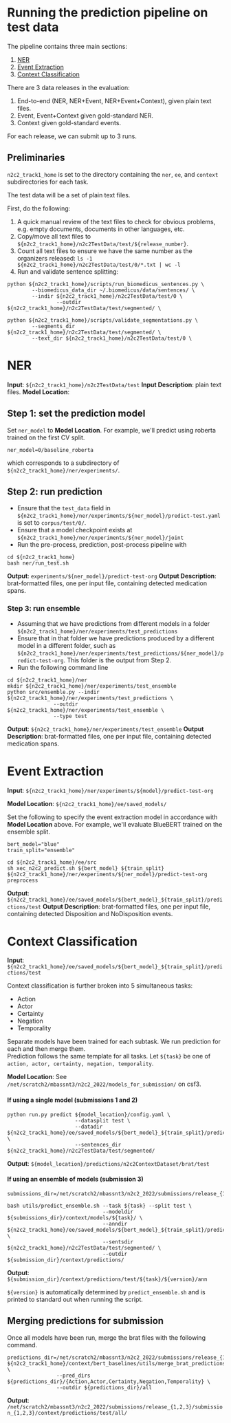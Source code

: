 # Running the prediction pipeline on test data

The pipeline contains three main sections:

 1. [NER](#ner)
 2. [Event Extraction](#event-extraction)
 3. [Context Classification](#context-classification)

There are 3 data releases in the evaluation:

 1. End-to-end (NER, NER+Event, NER+Event+Context), given plain text files.
 2. Event, Event+Context given gold-standard NER.
 3. Context given gold-standard events.

For each release, we can submit up to 3 runs.


## Preliminaries

`n2c2_track1_home` is set to the directory containing the `ner`, `ee`, and `context` subdirectories for each task.

The test data will be a set of plain text files.

First, do the following:

 1. A quick manual review of the text files to check for obvious problems, e.g. empty documents, documents in other languages, etc.
 2. Copy/move all text files to `${n2c2_track1_home}/n2c2TestData/test/${release_number}`.
 3. Count all text files to ensure we have the same number as the organizers released: `ls -1 ${n2c2_track1_home}/n2c2TestData/test/0/*.txt | wc -l`
 4. Run and validate sentence splitting:

```
python ${n2c2_track1_home}/scripts/run_biomedicus_sentences.py \
		--biomedicus_data_dir ~/.biomedicus/data/sentences/ \
		--indir ${n2c2_track1_home}/n2c2TestData/test/0 \
                --outdir ${n2c2_track1_home}/n2c2TestData/test/segmented/ \

python ${n2c2_track1_home}/scripts/validate_segmentations.py \
		--segments_dir ${n2c2_track1_home}/n2c2TestData/test/segmented/ \
		--text_dir ${n2c2_track1_home}/n2c2TestData/test/0 \
```

# NER

**Input**: `${n2c2_track1_home}/n2c2TestData/test`
**Input Description**: plain text files.
**Model Location**:

## Step 1: set the prediction model

Set `ner_model` to **Model Location**.
For example, we'll predict using roberta trained on the first CV split.
```
ner_model=0/baseline_roberta
```
which corresponds to a subdirectory of `${n2c2_track1_home}/ner/experiments/`.


## Step 2: run prediction

 * Ensure that the `test_data` field in `${n2c2_track1_home}/ner/experiments/${ner_model}/predict-test.yaml` is set to `corpus/test/0/`. 
 * Ensure that a model checkpoint exists at `${n2c2_track1_home}/ner/experiments/${ner_model}/joint`
 * Run the pre-process, prediction, post-process pipeline with
```
cd ${n2c2_track1_home}
bash ner/run_test.sh
```
**Output**: `experiments/${ner_model}/predict-test-org`
**Output Description**: brat-formatted files, one per input file, containing detected medication spans.

### Step 3: run ensemble

 * Assuming that we have predictions from different models in a folder `${n2c2_track1_home}/ner/experiments/test_predictions`
 * Ensure that in that folder we have predictions produced by a different model in a different folder, such as `${n2c2_track1_home}/ner/experiments/test_predictions/${ner_model}/predict-test-org`. This folder is the output from Step 2.
 * Run the following command line

```
cd ${n2c2_track1_home}/ner
mkdir ${n2c2_track1_home}/ner/experiments/test_ensemble
python src/ensemble.py --indir ${n2c2_track1_home}/ner/experiments/test_predictions \
		       --outdir ${n2c2_track1_home}/ner/experiments/test_ensemble \
		       --type test
``` 
**Output**: `${n2c2_track1_home}/ner/experiments/test_ensemble`
**Output Description**: brat-formatted files, one per input file, containing detected medication spans.




# Event Extraction

**Input**: `${n2c2_track1_home}/ner/experiments/${model}/predict-test-org`

**Model Location**: `${n2c2_track1_home}/ee/saved_models/`

Set the following to specify the event extraction model in accordance with **Model Location** above.
For example, we'll evaluate BlueBERT trained on the ensemble split.
```
bert_model="blue"
train_split="ensemble"
```

```
cd ${n2c2_track1_home}/ee/src
sh xec_n2c2_predict.sh ${bert_model} ${train_split} ${n2c2_track1_home}/ner/experiments/${ner_model}/predict-test-org preprocess
```

**Output**: `${n2c2_track1_home}/ee/saved_models/${bert_model}_${train_split}/predictions/test`
**Output Description**: brat-formatted files, one per input file, containing detected Disposition and NoDisposition events.


# Context Classification

**Input**: `${n2c2_track1_home}/ee/saved_models/${bert_model}_${train_split}/predictions/test`

Context classification is further broken into 5 simultaneous tasks:

 * Action
 * Actor
 * Certainty
 * Negation
 * Temporality

Separate models have been trained for each subtask. We run prediction for each and then merge them.  
Prediction follows the same template for all tasks. Let `${task}` be one of `action, actor, certainty, negation, temporality`.


**Model Location**: See `/net/scratch2/mbassnt3/n2c2_2022/models_for_submission/` on csf3.

#### If using a single model (submissions 1 and 2)
```
python run.py predict ${model_location}/config.yaml \
                      --datasplit test \
                      --datadir ${n2c2_track1_home}/ee/saved_models/${bert_model}_${train_split}/predictions/test \
                      --sentences_dir ${n2c2_track1_home}/n2c2TestData/test/segmented/
```
**Output**: `${model_location}/predictions/n2c2ContextDataset/brat/test`



#### If using an ensemble of models (submission 3)
```
submissions_dir=/net/scratch2/mbassnt3/n2c2_2022/submissions/release_{1,2,3}/submission_{1,2,3}/

bash utils/predict_ensemble.sh --task ${task} --split test \
                               --modeldir ${submissions_dir}/context/models/${task}/ \
                               --anndir ${n2c2_track1_home}/ee/saved_models/${bert_model}_${train_split}/predictions/test \
                               --sentsdir ${n2c2_track1_home}/n2c2TestData/test/segmented/ \
                               --outdir ${submission_dir}/context/predictions/
```

**Output**: `${submission_dir}/context/predictions/test/${task}/${version}/ann`

`${version}` is automatically determined by `predict_ensemble.sh` and is printed to standard out when running the script.




## Merging predictions for submission

Once all models have been run, merge the brat files with the following command.

```
predictions_dir=/net/scratch2/mbassnt3/n2c2_2022/submissions/release_{1,2,3}/submission_{1,2,3}/context/predictions/test/
${n2c2_track1_home}/context/bert_baselines/utils/merge_brat_predictions.py \
                --pred_dirs ${predictions_dir}/{Action,Actor,Certainty,Negation,Temporality} \
                --outdir ${predictions_dir}/all
```
**Output**: `/net/scratch2/mbassnt3/n2c2_2022/submissions/release_{1,2,3}/submission_{1,2,3}/context/predictions/test/all/`
